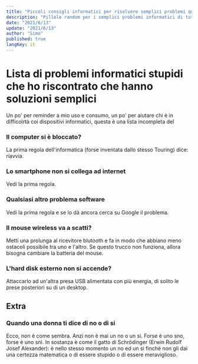 ```yaml
---
title: "Piccoli consigli informatici per risolvere semplici problemi quotidiani."
description: "Pillole random per i semplici problemi informatici di tutti i giorni."
date: "2021/6/13"
update: "2021/6/13"
author: "Simo"
published: true
langKey: it
---
```


# Lista di problemi informatici stupidi che ho riscontrato che hanno soluzioni semplici

Un po' per reminder a mio uso e consumo, un po' per aiutare chi è in difficolrtà coi dispositivi informatici, questa è una lista incompleta del

### Il computer si è bloccato?

La prima regola dell'informatica (forse inventata dallo stesso Touring) dice: riavvia.

### Lo smartphone non si collega ad internet

Vedi la prima regola.

### Qualsiasi altro problema software

Vedi la prima regola e se lo dà ancora cerca su Google il problema.

### Il mouse wireless va a scatti?

Metti una prolunga al ricevitore blutooth e fa in modo che abbiano meno ostacoli possibile tra uno e l'altro.
Se questo trucco non funziona, allora bisogna cambiare la batteria del mouse.

### L'hard disk esterno non si accende?

Attaccarlo ad un'altra presa USB alimentata con più energia, di solito le prese posteriori su di un desktop.

## Extra

### Quando una donna ti dice di no o di si

Ecco, non è come sembra. Anzi non è mai un no o un si. Forse è uno sno, forse è uno sni. In sostanza è come il gatto di Schrödinger (Erwin Rudolf Josef Alexander): è nello stesso momento un no ed un si finché non gli dai una certezza matematica o di essere stupido o di essere meraviglioso.
